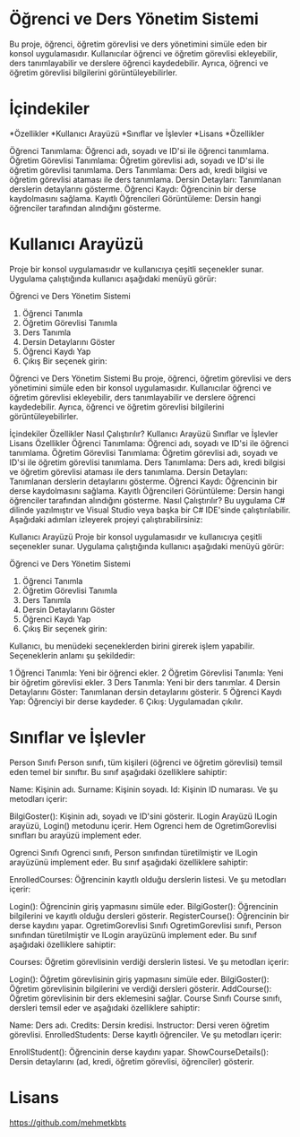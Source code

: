 # Öğrenci ve Ders Yönetim Sistemi
Bu proje, öğrenci, öğretim görevlisi ve ders yönetimini simüle eden bir konsol uygulamasıdır. Kullanıcılar öğrenci ve öğretim görevlisi ekleyebilir, ders tanımlayabilir ve derslere öğrenci kaydedebilir. Ayrıca, öğrenci ve öğretim görevlisi bilgilerini görüntüleyebilirler.

# İçindekiler
*Özellikler
*Kullanıcı Arayüzü
*Sınıflar ve İşlevler
*Lisans
*Özellikler

Öğrenci Tanımlama: Öğrenci adı, soyadı ve ID'si ile öğrenci tanımlama.
Öğretim Görevlisi Tanımlama: Öğretim görevlisi adı, soyadı ve ID'si ile öğretim görevlisi tanımlama.
Ders Tanımlama: Ders adı, kredi bilgisi ve öğretim görevlisi ataması ile ders tanımlama.
Dersin Detayları: Tanımlanan derslerin detaylarını gösterme.
Öğrenci Kaydı: Öğrencinin bir derse kaydolmasını sağlama.
Kayıtlı Öğrencileri Görüntüleme: Dersin hangi öğrenciler tarafından alındığını gösterme.

# Kullanıcı Arayüzü
Proje bir konsol uygulamasıdır ve kullanıcıya çeşitli seçenekler sunar. Uygulama çalıştığında kullanıcı aşağıdaki menüyü görür:

Öğrenci ve Ders Yönetim Sistemi
1. Öğrenci Tanımla
2. Öğretim Görevlisi Tanımla
3. Ders Tanımla
4. Dersin Detaylarını Göster
5. Öğrenci Kaydı Yap
6. Çıkış
Bir seçenek girin:




Öğrenci ve Ders Yönetim Sistemi
Bu proje, öğrenci, öğretim görevlisi ve ders yönetimini simüle eden bir konsol uygulamasıdır. Kullanıcılar öğrenci ve öğretim görevlisi ekleyebilir, ders tanımlayabilir ve derslere öğrenci kaydedebilir. Ayrıca, öğrenci ve öğretim görevlisi bilgilerini görüntüleyebilirler.

İçindekiler
Özellikler
Nasıl Çalıştırılır?
Kullanıcı Arayüzü
Sınıflar ve İşlevler
Lisans
Özellikler
Öğrenci Tanımlama: Öğrenci adı, soyadı ve ID'si ile öğrenci tanımlama.
Öğretim Görevlisi Tanımlama: Öğretim görevlisi adı, soyadı ve ID'si ile öğretim görevlisi tanımlama.
Ders Tanımlama: Ders adı, kredi bilgisi ve öğretim görevlisi ataması ile ders tanımlama.
Dersin Detayları: Tanımlanan derslerin detaylarını gösterme.
Öğrenci Kaydı: Öğrencinin bir derse kaydolmasını sağlama.
Kayıtlı Öğrencileri Görüntüleme: Dersin hangi öğrenciler tarafından alındığını gösterme.
Nasıl Çalıştırılır?
Bu uygulama C# dilinde yazılmıştır ve Visual Studio veya başka bir C# IDE'sinde çalıştırılabilir. Aşağıdaki adımları izleyerek projeyi çalıştırabilirsiniz:



Kullanıcı Arayüzü
Proje bir konsol uygulamasıdır ve kullanıcıya çeşitli seçenekler sunar. Uygulama çalıştığında kullanıcı aşağıdaki menüyü görür:

Öğrenci ve Ders Yönetim Sistemi
1. Öğrenci Tanımla
2. Öğretim Görevlisi Tanımla
3. Ders Tanımla
4. Dersin Detaylarını Göster
5. Öğrenci Kaydı Yap
6. Çıkış
Bir seçenek girin:

Kullanıcı, bu menüdeki seçeneklerden birini girerek işlem yapabilir. Seçeneklerin anlamı şu şekildedir:

1 Öğrenci Tanımla: Yeni bir öğrenci ekler.
2 Öğretim Görevlisi Tanımla: Yeni bir öğretim görevlisi ekler.
3 Ders Tanımla: Yeni bir ders tanımlar.
4 Dersin Detaylarını Göster: Tanımlanan dersin detaylarını gösterir.
5 Öğrenci Kaydı Yap: Öğrenciyi bir derse kaydeder.
6 Çıkış: Uygulamadan çıkılır.

# Sınıflar ve İşlevler
Person Sınıfı
Person sınıfı, tüm kişileri (öğrenci ve öğretim görevlisi) temsil eden temel bir sınıftır. Bu sınıf aşağıdaki özelliklere sahiptir:

Name: Kişinin adı.
Surname: Kişinin soyadı.
Id: Kişinin ID numarası.
Ve şu metodları içerir:

BilgiGoster(): Kişinin adı, soyadı ve ID'sini gösterir.
ILogin Arayüzü
ILogin arayüzü, Login() metodunu içerir. Hem Ogrenci hem de OgretimGorevlisi sınıfları bu arayüzü implement eder.

Ogrenci Sınıfı
Ogrenci sınıfı, Person sınıfından türetilmiştir ve ILogin arayüzünü implement eder. Bu sınıf aşağıdaki özelliklere sahiptir:

EnrolledCourses: Öğrencinin kayıtlı olduğu derslerin listesi.
Ve şu metodları içerir:

Login(): Öğrencinin giriş yapmasını simüle eder.
BilgiGoster(): Öğrencinin bilgilerini ve kayıtlı olduğu dersleri gösterir.
RegisterCourse(): Öğrencinin bir derse kaydını yapar.
OgretimGorevlisi Sınıfı
OgretimGorevlisi sınıfı, Person sınıfından türetilmiştir ve ILogin arayüzünü implement eder. Bu sınıf aşağıdaki özelliklere sahiptir:

Courses: Öğretim görevlisinin verdiği derslerin listesi.
Ve şu metodları içerir:

Login(): Öğretim görevlisinin giriş yapmasını simüle eder.
BilgiGoster(): Öğretim görevlisinin bilgilerini ve verdiği dersleri gösterir.
AddCourse(): Öğretim görevlisinin bir ders eklemesini sağlar.
Course Sınıfı
Course sınıfı, dersleri temsil eder ve aşağıdaki özelliklere sahiptir:

Name: Ders adı.
Credits: Dersin kredisi.
Instructor: Dersi veren öğretim görevlisi.
EnrolledStudents: Derse kayıtlı öğrenciler.
Ve şu metodları içerir:

EnrollStudent(): Öğrencinin derse kaydını yapar.
ShowCourseDetails(): Dersin detaylarını (ad, kredi, öğretim görevlisi, öğrenciler) gösterir.

# Lisans
https://github.com/mehmetkbts


